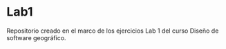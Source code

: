 # Lab1
Repositorio creado en el marco de los ejercicios Lab 1 del curso Diseño de software geográfico.
